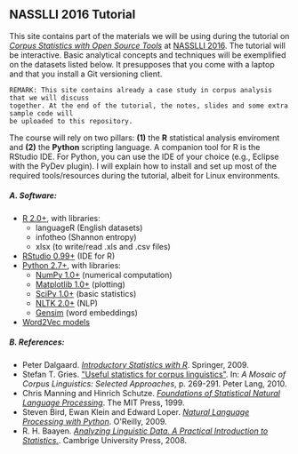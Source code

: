 ## NASSLLI 2016 Tutorial

This site contains part of the materials we will be using during the
tutorial on [*Corpus Statistics with Open Source Tools*](http://nasslli2016.rutgers.edu/course_Thorne.html)
at [NASSLLI 2016](http://nasslli2016.rutgers.edu/). The tutorial will be interactive. Basic analytical concepts
and techniques will be exemplified on the datasets listed below.
It presupposes that you come with a laptop and that you install a Git versioning 
client.

```
REMARK: This site contains already a case study in corpus analysis that we will discuss 
together. At the end of the tutorial, the notes, slides and some extra sample code will 
be uploaded to this repository.
```

The course will rely on two pillars: **(1)** the **R** statistical analysis enviroment
and **(2)** the **Python** scripting language. A companion tool for R is the RStudio
IDE. For Python, you can use the IDE of your choice (e.g., Eclipse with the PyDev
plugin). I will explain how to install and set up most of the required tools/resources
during the tutorial, albeit for Linux environments.

##### A. Software:

* [R 2.0+](https://www.r-project.org/), with libraries:
    - languageR (English datasets)
    - infotheo (Shannon entropy)
    - xlsx (to write/read .xls and .csv files)
* [RStudio 0.99+](https://www.rstudio.com/) (IDE for R)
* [Python 2.7+](https://www.python.org/), with libraries:
    - [NumPy 1.0+](http://www.numpy.org/)           (numerical computation)
    - [Matplotlib 1.0+](http://matplotlib.org)       (plotting)
    - [SciPy 1.0+](https://www.scipy.org/)           (basic statistics)
    - [NLTK 2.0+](http://www.nltk.org/)             (NLP)
    - [Gensim](https://radimrehurek.com/gensim/)     (word embeddings)
* [Word2Vec models](https://code.google.com/archive/p/word2vec/)

##### B. References:

* Peter Dalgaard. [*Introductory Statistics with R*](http://www.springer.com/us/book/9780387790534). Springer, 2009.
* Stefan T. Gries. ["Useful statistics for corpus linguistics"](http://www.linguistics.ucsb.edu/faculty/stgries/research/2010_STG_UsefulStats4CorpLing_MosaicCorpLing.pdf). 
In: *A Mosaic of Corpus Linguistics: Selected Approaches*, p. 269-291. Peter Lang, 2010.
* Chris Manning and Hinrich Schutze. [*Foundations of Statistical Natural Language Processing*](http://nlp.stanford.edu/fsnlp/promo/). The MIT Press, 1999.
* Steven Bird, Ewan Klein and Edward Loper. [*Natural Language Processing with Python*](http://www.nltk.org/book/). O'Reilly, 2009.
* R. H. Baayen. [*Analyzing Linguistic Data. A Practical Introduction to Statistics.*](http://www.sfs.uni-tuebingen.de/~hbaayen/publications/baayenCUPstats.pdf). Cambrige University Press, 2008.

